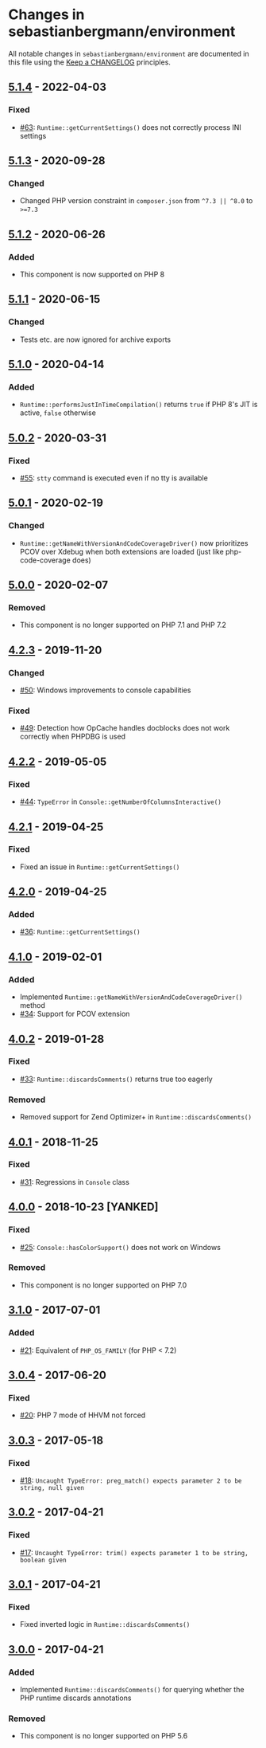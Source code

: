 # Changes in sebastianbergmann/environment

All notable changes in `sebastianbergmann/environment` are documented in this file using
the [Keep a CHANGELOG](http://keepachangelog.com/) principles.

## [5.1.4] - 2022-04-03

### Fixed

* [#63](https://github.com/sebastianbergmann/environment/pull/63): `Runtime::getCurrentSettings()` does not correctly
  process INI settings

## [5.1.3] - 2020-09-28

### Changed

* Changed PHP version constraint in `composer.json` from `^7.3 || ^8.0` to `>=7.3`

## [5.1.2] - 2020-06-26

### Added

* This component is now supported on PHP 8

## [5.1.1] - 2020-06-15

### Changed

* Tests etc. are now ignored for archive exports

## [5.1.0] - 2020-04-14

### Added

* `Runtime::performsJustInTimeCompilation()` returns `true` if PHP 8's JIT is active, `false` otherwise

## [5.0.2] - 2020-03-31

### Fixed

* [#55](https://github.com/sebastianbergmann/environment/issues/55): `stty` command is executed even if no tty is
  available

## [5.0.1] - 2020-02-19

### Changed

* `Runtime::getNameWithVersionAndCodeCoverageDriver()` now prioritizes PCOV over Xdebug when both extensions are
  loaded (just like php-code-coverage does)

## [5.0.0] - 2020-02-07

### Removed

* This component is no longer supported on PHP 7.1 and PHP 7.2

## [4.2.3] - 2019-11-20

### Changed

* [#50](https://github.com/sebastianbergmann/environment/pull/50): Windows improvements to console capabilities

### Fixed

* [#49](https://github.com/sebastianbergmann/environment/issues/49): Detection how OpCache handles docblocks does not
  work correctly when PHPDBG is used

## [4.2.2] - 2019-05-05

### Fixed

* [#44](https://github.com/sebastianbergmann/environment/pull/44): `TypeError`
  in `Console::getNumberOfColumnsInteractive()`

## [4.2.1] - 2019-04-25

### Fixed

* Fixed an issue in `Runtime::getCurrentSettings()`

## [4.2.0] - 2019-04-25

### Added

* [#36](https://github.com/sebastianbergmann/environment/pull/36): `Runtime::getCurrentSettings()`

## [4.1.0] - 2019-02-01

### Added

* Implemented `Runtime::getNameWithVersionAndCodeCoverageDriver()` method
* [#34](https://github.com/sebastianbergmann/environment/pull/34): Support for PCOV extension

## [4.0.2] - 2019-01-28

### Fixed

* [#33](https://github.com/sebastianbergmann/environment/issues/33): `Runtime::discardsComments()` returns true too
  eagerly

### Removed

* Removed support for Zend Optimizer+ in `Runtime::discardsComments()`

## [4.0.1] - 2018-11-25

### Fixed

* [#31](https://github.com/sebastianbergmann/environment/issues/31): Regressions in `Console` class

## [4.0.0] - 2018-10-23 [YANKED]

### Fixed

* [#25](https://github.com/sebastianbergmann/environment/pull/25): `Console::hasColorSupport()` does not work on Windows

### Removed

* This component is no longer supported on PHP 7.0

## [3.1.0] - 2017-07-01

### Added

* [#21](https://github.com/sebastianbergmann/environment/issues/21): Equivalent of `PHP_OS_FAMILY` (for PHP < 7.2)

## [3.0.4] - 2017-06-20

### Fixed

* [#20](https://github.com/sebastianbergmann/environment/pull/20): PHP 7 mode of HHVM not forced

## [3.0.3] - 2017-05-18

### Fixed

* [#18](https://github.com/sebastianbergmann/environment/issues/18): `Uncaught TypeError: preg_match() expects parameter 2 to be string, null given`

## [3.0.2] - 2017-04-21

### Fixed

* [#17](https://github.com/sebastianbergmann/environment/issues/17): `Uncaught TypeError: trim() expects parameter 1 to be string, boolean given`

## [3.0.1] - 2017-04-21

### Fixed

* Fixed inverted logic in `Runtime::discardsComments()`

## [3.0.0] - 2017-04-21

### Added

* Implemented `Runtime::discardsComments()` for querying whether the PHP runtime discards annotations

### Removed

* This component is no longer supported on PHP 5.6

[5.1.4]: https://github.com/sebastianbergmann/environment/compare/5.1.3...5.1.4

[5.1.3]: https://github.com/sebastianbergmann/environment/compare/5.1.2...5.1.3

[5.1.2]: https://github.com/sebastianbergmann/environment/compare/5.1.1...5.1.2

[5.1.1]: https://github.com/sebastianbergmann/environment/compare/5.1.0...5.1.1

[5.1.0]: https://github.com/sebastianbergmann/environment/compare/5.0.2...5.1.0

[5.0.2]: https://github.com/sebastianbergmann/environment/compare/5.0.1...5.0.2

[5.0.1]: https://github.com/sebastianbergmann/environment/compare/5.0.0...5.0.1

[5.0.0]: https://github.com/sebastianbergmann/environment/compare/4.2.3...5.0.0

[4.2.3]: https://github.com/sebastianbergmann/environment/compare/4.2.2...4.2.3

[4.2.2]: https://github.com/sebastianbergmann/environment/compare/4.2.1...4.2.2

[4.2.1]: https://github.com/sebastianbergmann/environment/compare/4.2.0...4.2.1

[4.2.0]: https://github.com/sebastianbergmann/environment/compare/4.1.0...4.2.0

[4.1.0]: https://github.com/sebastianbergmann/environment/compare/4.0.2...4.1.0

[4.0.2]: https://github.com/sebastianbergmann/environment/compare/4.0.1...4.0.2

[4.0.1]: https://github.com/sebastianbergmann/environment/compare/66691f8e2dc4641909166b275a9a4f45c0e89092...4.0.1

[4.0.0]: https://github.com/sebastianbergmann/environment/compare/3.1.0...66691f8e2dc4641909166b275a9a4f45c0e89092

[3.1.0]: https://github.com/sebastianbergmann/environment/compare/3.0...3.1.0

[3.0.4]: https://github.com/sebastianbergmann/environment/compare/3.0.3...3.0.4

[3.0.3]: https://github.com/sebastianbergmann/environment/compare/3.0.2...3.0.3

[3.0.2]: https://github.com/sebastianbergmann/environment/compare/3.0.1...3.0.2

[3.0.1]: https://github.com/sebastianbergmann/environment/compare/3.0.0...3.0.1

[3.0.0]: https://github.com/sebastianbergmann/environment/compare/2.0...3.0.0

